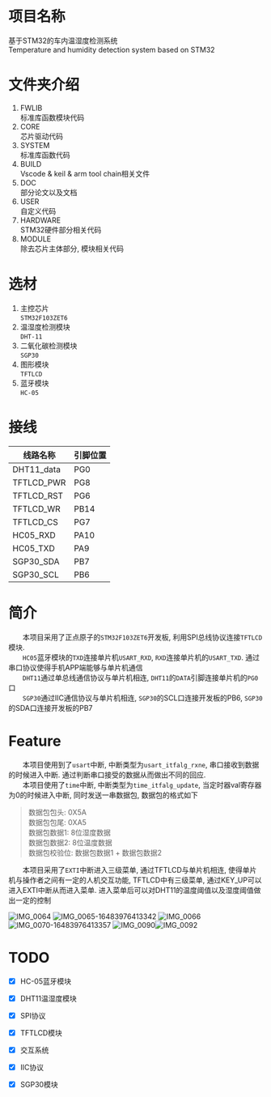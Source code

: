 # 项目名称
基于STM32的车内温湿度检测系统<br>
Temperature and humidity detection system based on STM32

# 文件夹介绍
1. FWLIB<br>标准库函数模块代码
1. CORE<br>芯片驱动代码
1. SYSTEM<br>标准库函数代码
1. BUILD<br>Vscode & keil & arm tool chain相关文件
1. DOC<br>部分论文以及文档
1. USER<br>自定义代码
1. HARDWARE<br>STM32硬件部分相关代码
1. MODULE<br>除去芯片主体部分, 模块相关代码


# 选材
1. 主控芯片<br>`STM32F103ZET6`
2. 温湿度检测模块<br>`DHT-11`
3. 二氧化碳检测模块<br>`SGP30`
3. 图形模块<br>`TFTLCD`
4. 蓝牙模块<br>`HC-05`


# 接线
| 线路名称   | 引脚位置 |
|------------|----------|
| DHT11_data | PG0      |
| TFTLCD_PWR | PG8      |
| TFTLCD_RST | PG6      |
| TFTLCD_WR  | PB14     |
| TFTLCD_CS  | PG7      |
| HC05_RXD   | PA10     |
| HC05_TXD   | PA9      |
| SGP30_SDA  | PB7      |
| SGP30_SCL  | PB6      |


# 简介
&emsp;&emsp;本项目采用了正点原子的`STM32F103ZET6`开发板, 利用SPI总线协议连接`TFTLCD`模块.<br>
&emsp;&emsp;`HC05`蓝牙模块的`TXD`连接单片机`USART_RXD`, `RXD`连接单片机的`USART_TXD`. 通过串口协议使得手机APP端能够与单片机通信<br>
&emsp;&emsp;`DHT11`通过单总线通信协议与单片机相连, `DHT11`的`DATA`引脚连接单片机的`PG0`口<br>
&emsp;&emsp;`SGP30`通过IIC通信协议与单片机相连, `SGP30`的SCL口连接开发板的PB6, `SGP30`的SDA口连接开发板的PB7

# Feature
&emsp;&emsp;本项目使用到了`usart`中断, 中断类型为`usart_itfalg_rxne`, 串口接收到数据的时候进入中断. 通过判断串口接受的数据从而做出不同的回应.<br>
&emsp;&emsp;本项目使用了`time`中断, 中断类型为`time_itfalg_update`, 当定时器val寄存器为0的时候进入中断, 同时发送一串数据包, 数据包的格式如下
>数据包包头: 0X5A<br>数据包包尾: 0XA5<br>数据包数据1: 8位湿度数据<br>数据包数据2: 8位温度数据<br>数据包校验位: 数据包数据1 + 数据包数据2

&emsp;&emsp;本项目采用了`EXTI`中断进入三级菜单, 通过TFTLCD与单片机相连, 使得单片机与操作者之间有一定的人机交互功能, TFTLCD中有三级菜单, 通过KEY_UP可以进入EXTI中断从而进入菜单. 进入菜单后可以对DHT11的温度阈值以及湿度阈值做出一定的控制<br>

![IMG_0064](.img/README/IMG_0064.jpg)
![IMG_0065-16483976413342](.img/README/IMG_0065-16483976413342-16490578809181.jpg)
![IMG_0066](.img/README/IMG_0066.jpg)
![IMG_0070-16483976413357](.img/README/IMG_0070-16483976413357.jpg)
![IMG_0090](.img/README/IMG_0090.jpeg)![IMG_0092](.img/README/IMG_0092.jpg)

# TODO

- [x] HC-05蓝牙模块
- [x] DHT11温湿度模块
- [x] SPI协议
- [x] TFTLCD模块
- [x] 交互系统
- [x] IIC协议
- [x] SGP30模块

